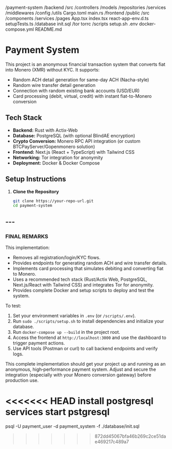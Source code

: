 /payment-system
    /backend
        /src
            /controllers
            /models
            /repositories
            /services
            /middlewares
            /config
            /utils
        Cargo.toml
        main.rs
    /frontend
        /public
        /src
            /components
            /services
            /pages
            App.tsx
            index.tsx
            react-app-env.d.ts
            setupTests.ts
    /database
        init.sql
    /tor
        torrc
    /scripts
        setup.sh
    .env
    docker-compose.yml
    README.md


# Payment System

This project is an anonymous financial transaction system that converts fiat into Monero (XMR) without KYC. It supports:
- Random ACH detail generation for same-day ACH (Nacha-style)
- Random wire transfer detail generation
- Connection with random existing bank accounts (USD/EUR)
- Card processing (debit, virtual, credit) with instant fiat-to-Monero conversion

## Tech Stack
- **Backend:** Rust with Actix-Web
- **Database:** PostgreSQL (with optional BlindAE encryption)
- **Crypto Conversion:** Monero RPC API integration (or custom BTCPayServer/Gopenmonero solution)
- **Frontend:** Next.js (React + TypeScript) with Tailwind CSS
- **Networking:** Tor integration for anonymity
- **Deployment:** Docker & Docker Compose

## Setup Instructions

1. **Clone the Repository**
   ```bash
   git clone https://your-repo-url.git
   cd payment-system


## ---

### **FINAL REMARKS**

This implementation:
- Removes all registration/login/KYC flows.
- Provides endpoints for generating random ACH and wire transfer details.
- Implements card processing that simulates debiting and converting fiat to Monero.
- Uses a recommended tech stack (Rust/Actix Web, PostgreSQL, Next.js/React with Tailwind CSS) and integrates Tor for anonymity.
- Provides complete Docker and setup scripts to deploy and test the system.

To test:
1. Set your environment variables in `.env` (or `/scripts/.env`).
2. Run `sudo ./scripts/setup.sh` to install dependencies and initialize your database.
3. Run `docker-compose up --build` in the project root.
4. Access the frontend at `http://localhost:3000` and use the dashboard to trigger payment actions.
5. Use API tools (Postman or curl) to call backend endpoints and verify logs.

This complete implementation should get your project up and running as an anonymous, high‑performance payment system. Adjust and secure the integration (especially with your Monero conversion gateway) before production use.



<<<<<<< HEAD
install postgresql
services start pstgresql
=======
psql -U payment_user -d payment_system -f ./database/init.sql
>>>>>>> 872dd45067bfa46b269c2ce51dae469217c489a7
